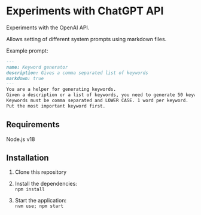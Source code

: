 # Experiments with ChatGPT API

Experiments with the OpenAI API.

Allows setting of different system prompts using markdown files.

Example prompt:

```md
---
name: Keyword generator
description: Gives a comma separated list of keywords
markdown: true
---
You are a helper for generating keywords.
Given a description or a list of keywords, you need to generate 50 keywords.
Keywords must be comma separated and LOWER CASE. 1 word per keyword.
Put the most important keyword first.
```

## Requirements

Node.js v18

## Installation

1. Clone this repository

2. Install the dependencies:\
`npm install`

3. Start the application:\
`nvm use; npm start`

